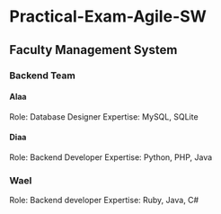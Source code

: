 # Practical-Exam-Agile-SW

## Faculty Management System

### Backend Team

#### Alaa
Role: Database Designer
Expertise: MySQL, SQLite

#### Diaa
Role: Backend Developer
Expertise: Python, PHP, Java

### Wael
Role: Backend developer
Expertise: Ruby, Java, C#
